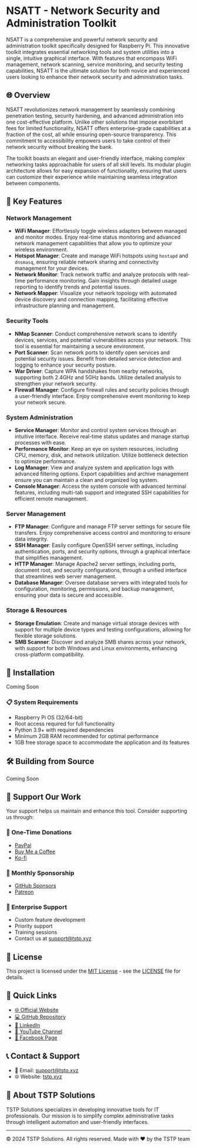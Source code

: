 # NSATT - Network Security and Administration Toolkit

NSATT is a comprehensive and powerful network security and administration toolkit specifically designed for Raspberry Pi. This innovative toolkit integrates essential networking tools and system utilities into a single, intuitive graphical interface. With features that encompass WiFi management, network scanning, service monitoring, and security testing capabilities, NSATT is the ultimate solution for both novice and experienced users looking to enhance their network security and administration tasks.

## 🌐 Overview

NSATT revolutionizes network management by seamlessly combining penetration testing, security hardening, and advanced administration into one cost-effective platform. Unlike other solutions that impose exorbitant fees for limited functionality, NSATT offers enterprise-grade capabilities at a fraction of the cost, all while ensuring open-source transparency. This commitment to accessibility empowers users to take control of their network security without breaking the bank.

The toolkit boasts an elegant and user-friendly interface, making complex networking tasks approachable for users of all skill levels. Its modular plugin architecture allows for easy expansion of functionality, ensuring that users can customize their experience while maintaining seamless integration between components.

## 🌟 Key Features

### Network Management
- **WiFi Manager**: Effortlessly toggle wireless adapters between managed and monitor modes. Enjoy real-time status monitoring and advanced network management capabilities that allow you to optimize your wireless environment.
- **Hotspot Manager**: Create and manage WiFi hotspots using `hostapd` and `dnsmasq`, ensuring reliable network sharing and connectivity management for your devices.
- **Network Monitor**: Track network traffic and analyze protocols with real-time performance monitoring. Gain insights through detailed usage reporting to identify trends and potential issues.
- **Network Mapper**: Visualize your network topology with automated device discovery and connection mapping, facilitating effective infrastructure planning and management.

### Security Tools
- **NMap Scanner**: Conduct comprehensive network scans to identify devices, services, and potential vulnerabilities across your network. This tool is essential for maintaining a secure environment.
- **Port Scanner**: Scan network ports to identify open services and potential security issues. Benefit from detailed service detection and logging to enhance your security posture.
- **War Driver**: Capture WPA handshakes from nearby networks, supporting both 2.4GHz and 5GHz bands. Utilize detailed analysis to strengthen your network security.
- **Firewall Manager**: Configure firewall rules and security policies through a user-friendly interface. Enjoy comprehensive event monitoring to keep your network secure.

### System Administration  
- **Service Manager**: Monitor and control system services through an intuitive interface. Receive real-time status updates and manage startup processes with ease.
- **Performance Monitor**: Keep an eye on system resources, including CPU, memory, disk, and network utilization. Utilize bottleneck detection to optimize performance.
- **Log Manager**: View and analyze system and application logs with advanced filtering options. Export capabilities and archive management ensure you can maintain a clean and organized log system.
- **Console Manager**: Access the system console with advanced terminal features, including multi-tab support and integrated SSH capabilities for efficient remote management.

### Server Management
- **FTP Manager**: Configure and manage FTP server settings for secure file transfers. Enjoy comprehensive access control and monitoring to ensure data integrity.
- **SSH Manager**: Easily configure OpenSSH server settings, including authentication, ports, and security options, through a graphical interface that simplifies management.
- **HTTP Manager**: Manage Apache2 server settings, including ports, document root, and security configurations, through a unified interface that streamlines web server management.
- **Database Manager**: Oversee database servers with integrated tools for configuration, monitoring, permissions, and backup management, ensuring your data is secure and accessible.

### Storage & Resources
- **Storage Emulation**: Create and manage virtual storage devices with support for multiple device types and testing configurations, allowing for flexible storage solutions.
- **SMB Scanner**: Discover and analyze SMB shares across your network, with support for both Windows and Linux environments, enhancing cross-platform compatibility.

## 🚀 Installation

Coming Soon

### 📋 System Requirements
- Raspberry Pi OS (32/64-bit)
- Root access required for full functionality
- Python 3.9+ with required dependencies
- Minimum 2GB RAM recommended for optimal performance
- 1GB free storage space to accommodate the application and its features

## 🛠️ Building from Source

Coming Soon

## 💝 Support Our Work

Your support helps us maintain and enhance this tool. Consider supporting us through:

### 🎁 One-Time Donations
- [PayPal](https://www.paypal.com/donate/?hosted_button_id=RAAYNUTMHPQQN)
- [Buy Me a Coffee](https://buymeacoffee.com/thesolutionstoproblems)
- [Ko-fi](https://ko-fi.com/thesolutionstoproblems)

### 🌟 Monthly Sponsorship
- [GitHub Sponsors](https://github.com/sponsors/TSTP-Enterprises)
- [Patreon](https://www.patreon.com/thesolutionstoproblems)

### 💎 Enterprise Support
- Custom feature development
- Priority support
- Training sessions
- Contact us at [support@tstp.xyz](mailto:support@tstp.xyz)

## 📜 License

This project is licensed under the [MIT License](https://opensource.org/licenses/MIT) - see the [LICENSE](LICENSE) file for details.

## 🔗 Quick Links

- [🌐 Official Website](https://tstp.xyz/)
- [💻 GitHub Repository](https://github.com/TSTP-Enterprises/tstp-nsatt)
- [👥 LinkedIn](https://www.linkedin.com/company/thesolutions-toproblems)
- [🎥 YouTube Channel](https://www.youtube.com/@yourpststudios)
- [📱 Facebook Page](https://www.facebook.com/profile.php?id=61557162643039)

## 📞 Contact & Support

- 📧 Email: [support@tstp.xyz](mailto:support@tstp.xyz)
- 🌐 Website: [tstp.xyz](https://tstp.xyz)

## 🏢 About TSTP Solutions

TSTP Solutions specializes in developing innovative tools for IT professionals. Our mission is to simplify complex administrative tasks through intelligent automation and user-friendly interfaces.

---
© 2024 TSTP Solutions. All rights reserved.
Made with ❤️ by the TSTP team
